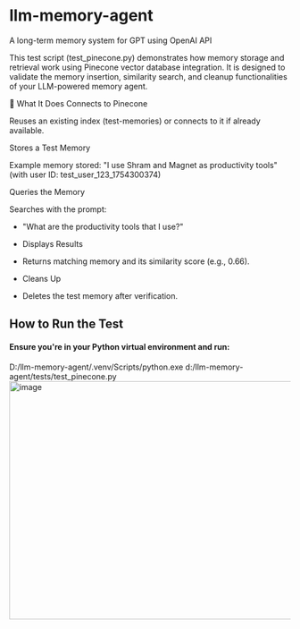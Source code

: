 # llm-memory-agent
A long-term memory system for GPT using OpenAI API

This test script (test_pinecone.py) demonstrates how memory storage and retrieval work using Pinecone vector database integration. It is designed to validate the memory insertion, similarity search, and cleanup functionalities of your LLM-powered memory agent.

🚀 What It Does
Connects to Pinecone

Reuses an existing index (test-memories) or connects to it if already available.

Stores a Test Memory

Example memory stored:
"I use Shram and Magnet as productivity tools"
(with user ID: test_user_123_1754300374)

Queries the Memory

Searches with the prompt:
- "What are the productivity tools that I use?"

- Displays Results

- Returns matching memory and its similarity score (e.g., 0.66).

- Cleans Up

- Deletes the test memory after verification.

## How to Run the Test
#### Ensure you're in your Python virtual environment and run:

D:/llm-memory-agent/.venv/Scripts/python.exe d:/llm-memory-agent/tests/test_pinecone.py
<img width="809" height="426" alt="image" src="https://github.com/user-attachments/assets/300ea4b7-b334-4b6d-b391-bca8c3f0bb0c" />
